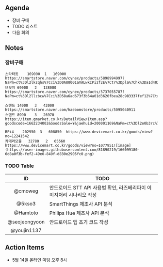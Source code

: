 ## Agenda
- 장비 구매
- TODO 리스트
- 다음 회의

## Notes
### 장비구매
```
스타터킷	169000	1	169000	https://smartstore.naver.com/cynex/products/5898994997?NaPm=ct%3Dl2lkzqhs%7Cci%3D0A80001aVALwkIPizf2E%7Ctr%3Dpla%7Chk%3Da1d4036a40573260d9bc5738a8e2f2ecbff26eaf
브릿지	69000	2	138000	https://smartstore.naver.com/cynex/products/5737055787?NaPm=ct%3Dl2llzbcw%7Cci%3D58a6ad673f3b64a01d3620fbea28c983337fef12%7Ctr%3Dslsl%7Csn%3D282476%7Chk%3Dc44997e4735f4861825a708faa878f6874637f23

스탠드	14000	3	42000	https://smartstore.naver.com/haebomstore/products/5095040911
스탠드	8990	3	26970	https://item.gmarket.co.kr/DetailView/Item.asp?goodscode=1662234002&GoodsSale=Y&jaehuid=200001169&NaPm=ct%3Dl2o0b3rc%7Cci%3Ddb41%20%20%20%20%20%20%20a310178eb6c793d9f62142db6d64e1ed3ab7%7Ctr%3Dslct%7Csn%3D24%7Chk%3D529ca68e61982fc7d69ef903dbc3bbecbb676fb4

RPi4	202950	3	608850	https://www.devicemart.co.kr/goods/view?no=12241542
카메라모듈	32780	2	65560	https://www.devicemart.co.kr/goods/view?no=1077951![image](https://user-images.githubusercontent.com/81890219/166099180-6d8a0f3b-fef2-49e0-840f-d830e2905fc0.png)
```

### TODO Table

|ID|TODO|
|:---:|---|
|@cmoweg|안드로이드 STT API 사용법 확인, 라즈베리파이 이미지처리 시나리오 작성|
|@5kso3|SmartThings 제조사 API 분석|
|@Hamtoto|Philips Hue 제조사 API 분석|
|@seojeongyoon|안드로이드 앱 초기 코드 작성|
|@youjin1137 ||

## Action Items
- 5월 14일 온라인 미팅 오후 8시
